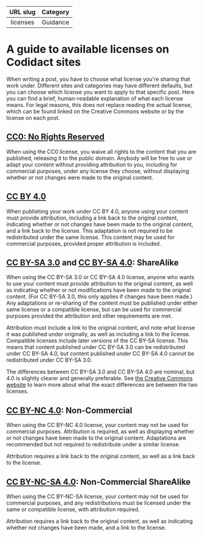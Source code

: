 | URL slug | Category |
|:--------:|:--------:|
| licenses | Guidance |


# A guide to available licenses on Codidact sites

When writing a post, you have to choose what license you're sharing that work under. Different sites and categories may have different defaults, but you can choose which license you want to apply to that specific post. Here you can find a brief, human-readable explanation of what each license means. For legal reasons, this does _not_ replace reading the actual license, which can be found linked on the Creative Commons website or by the license on each post.

## [CC0: No Rights Reserved](https://creativecommons.org/share-your-work/public-domain/cc0/)

When using the CC0 license, you waive all rights to the content that you are published, releasing it to the public domain. Anybody will be free to use or adapt your content without providing attribution to you, including for commercial purposes, under any license they choose, without displaying whether or not changes were made to the original content. 

## [CC BY 4.0](https://creativecommons.org/licenses/by/4.0/)

When publishing your work under CC BY 4.0, anyone using your content must provide attribution, including a link back to the original content, indicating whether or not changes have been made to the original content, and a link back to the license. This adaptation is not required to be redistributed under the same license. This content may be used for commercial purposes, provided proper attribution is included.

## [CC BY-SA 3.0](https://creativecommons.org/licenses/by-sa/3.0/) and [CC BY-SA 4.0](https://creativecommons.org/licenses/by-sa/4.0/): ShareAlike

When using the CC BY-SA 3.0 or CC BY-SA 4.0 license, anyone who wants to use your content must provide attribution to the original content, as well as indicating whether or not modifications have been made to the original content. (For CC BY-SA 3.0, this only applies if changes have been made.) Any adaptations or re-sharing of the content must be published under either same license or a compatible license, but can be used for commercial purposes provided the attribution and other requirements are met. 

Attribution must include a link to the original content, and note what license it was published under originally, as well as including a link to the license.  
Compatible licenses include later versions of the CC BY-SA license. This means that content published under CC BY-SA 3.0 can be redistributed under CC BY-SA 4.0, but content published under CC BY-SA 4.0 cannot be redistributed under CC BY-SA 3.0.  

The differences between CC BY-SA 3.0 and CC BY-SA 4.0 are nominal, but 4.0 is slightly clearer and generally preferable. See [the Creative Commons website](https://creativecommons.org/version4/) to learn more about what the exact differences are between the two licenses.

## [CC BY-NC 4.0](https://creativecommons.org/licenses/by-nc/4.0/): Non-Commercial

When using the CC BY-NC 4.0 license, your content may not be used for commercial purposes. Attribution is required, as well as displaying whether or not changes have been made to the original content. Adaptations are recommended but not required to redistribute under a similar license.

Attribution requires a link back to the original content, as well as a link back to the license.  

## [CC BY-NC-SA 4.0](https://creativecommons.org/licenses/by-nc-sa/4.0/): Non-Commercial ShareAlike

When using the CC BY-NC-SA license, your content may not be used for commercial purposes, and any redistributions must be licensed under the same or compatible license, with attribution required.

Attribution requires a link back to the original content, as well as indicating whether not changes have been made, and a link to the license.
